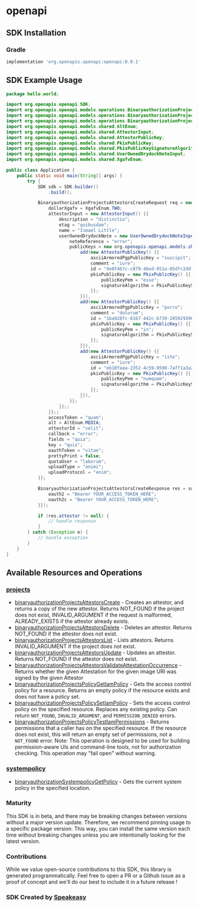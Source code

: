 # openapi

<!-- Start SDK Installation -->
## SDK Installation

### Gradle

```groovy
implementation 'org.openapis.openapi:openapi:0.0.1'
```
<!-- End SDK Installation -->

## SDK Example Usage
<!-- Start SDK Example Usage -->
```java
package hello.world;

import org.openapis.openapi.SDK;
import org.openapis.openapi.models.operations.BinaryauthorizationProjectsAttestorsCreateRequest;
import org.openapis.openapi.models.operations.BinaryauthorizationProjectsAttestorsCreateResponse;
import org.openapis.openapi.models.operations.BinaryauthorizationProjectsAttestorsCreateSecurity;
import org.openapis.openapi.models.shared.AltEnum;
import org.openapis.openapi.models.shared.AttestorInput;
import org.openapis.openapi.models.shared.AttestorPublicKey;
import org.openapis.openapi.models.shared.PkixPublicKey;
import org.openapis.openapi.models.shared.PkixPublicKeySignatureAlgorithmEnum;
import org.openapis.openapi.models.shared.UserOwnedDrydockNoteInput;
import org.openapis.openapi.models.shared.XgafvEnum;

public class Application {
    public static void main(String[] args) {
        try {
            SDK sdk = SDK.builder()
                .build();

            BinaryauthorizationProjectsAttestorsCreateRequest req = new BinaryauthorizationProjectsAttestorsCreateRequest("corrupti") {{
                dollarXgafv = XgafvEnum.TWO;
                attestorInput = new AttestorInput() {{
                    description = "distinctio";
                    etag = "quibusdam";
                    name = "Ismael Little";
                    userOwnedDrydockNote = new UserOwnedDrydockNoteInput() {{
                        noteReference = "error";
                        publicKeys = new org.openapis.openapi.models.shared.AttestorPublicKey[]{{
                            add(new AttestorPublicKey() {{
                                asciiArmoredPgpPublicKey = "suscipit";
                                comment = "iure";
                                id = "4e0f467c-c879-46ed-951a-05dfc2ddf7cc";
                                pkixPublicKey = new PkixPublicKey() {{
                                    publicKeyPem = "esse";
                                    signatureAlgorithm = PkixPublicKeySignatureAlgorithmEnum.RSA_SIGN_PKCS12048_SHA256;
                                }};
                            }}),
                            add(new AttestorPublicKey() {{
                                asciiArmoredPgpPublicKey = "porro";
                                comment = "dolorum";
                                id = "1ba928fc-8167-442c-b739-205929396fea";
                                pkixPublicKey = new PkixPublicKey() {{
                                    publicKeyPem = "in";
                                    signatureAlgorithm = PkixPublicKeySignatureAlgorithmEnum.RSA_SIGN_PSS4096_SHA256;
                                }};
                            }}),
                            add(new AttestorPublicKey() {{
                                asciiArmoredPgpPublicKey = "iste";
                                comment = "iure";
                                id = "eb10faaa-2352-4c59-9590-7aff1a3a2fa9";
                                pkixPublicKey = new PkixPublicKey() {{
                                    publicKeyPem = "numquam";
                                    signatureAlgorithm = PkixPublicKeySignatureAlgorithmEnum.RSA_PSS4096_SHA512;
                                }};
                            }}),
                        }};
                    }};;
                }};;
                accessToken = "quam";
                alt = AltEnum.MEDIA;
                attestorId = "velit";
                callback = "error";
                fields = "quia";
                key = "quis";
                oauthToken = "vitae";
                prettyPrint = false;
                quotaUser = "laborum";
                uploadType = "animi";
                uploadProtocol = "enim";
            }};            

            BinaryauthorizationProjectsAttestorsCreateResponse res = sdk.projects.binaryauthorizationProjectsAttestorsCreate(req, new BinaryauthorizationProjectsAttestorsCreateSecurity("odit", "quo") {{
                oauth2 = "Bearer YOUR_ACCESS_TOKEN_HERE";
                oauth2c = "Bearer YOUR_ACCESS_TOKEN_HERE";
            }});

            if (res.attestor != null) {
                // handle response
            }
        } catch (Exception e) {
            // handle exception
        }
    }
}
```
<!-- End SDK Example Usage -->

<!-- Start SDK Available Operations -->
## Available Resources and Operations


### [projects](docs/projects/README.md)

* [binaryauthorizationProjectsAttestorsCreate](docs/projects/README.md#binaryauthorizationprojectsattestorscreate) - Creates an attestor, and returns a copy of the new attestor. Returns NOT_FOUND if the project does not exist, INVALID_ARGUMENT if the request is malformed, ALREADY_EXISTS if the attestor already exists.
* [binaryauthorizationProjectsAttestorsDelete](docs/projects/README.md#binaryauthorizationprojectsattestorsdelete) - Deletes an attestor. Returns NOT_FOUND if the attestor does not exist.
* [binaryauthorizationProjectsAttestorsList](docs/projects/README.md#binaryauthorizationprojectsattestorslist) - Lists attestors. Returns INVALID_ARGUMENT if the project does not exist.
* [binaryauthorizationProjectsAttestorsUpdate](docs/projects/README.md#binaryauthorizationprojectsattestorsupdate) - Updates an attestor. Returns NOT_FOUND if the attestor does not exist.
* [binaryauthorizationProjectsAttestorsValidateAttestationOccurrence](docs/projects/README.md#binaryauthorizationprojectsattestorsvalidateattestationoccurrence) - Returns whether the given Attestation for the given image URI was signed by the given Attestor
* [binaryauthorizationProjectsPolicyGetIamPolicy](docs/projects/README.md#binaryauthorizationprojectspolicygetiampolicy) - Gets the access control policy for a resource. Returns an empty policy if the resource exists and does not have a policy set.
* [binaryauthorizationProjectsPolicySetIamPolicy](docs/projects/README.md#binaryauthorizationprojectspolicysetiampolicy) - Sets the access control policy on the specified resource. Replaces any existing policy. Can return `NOT_FOUND`, `INVALID_ARGUMENT`, and `PERMISSION_DENIED` errors.
* [binaryauthorizationProjectsPolicyTestIamPermissions](docs/projects/README.md#binaryauthorizationprojectspolicytestiampermissions) - Returns permissions that a caller has on the specified resource. If the resource does not exist, this will return an empty set of permissions, not a `NOT_FOUND` error. Note: This operation is designed to be used for building permission-aware UIs and command-line tools, not for authorization checking. This operation may "fail open" without warning.

### [systempolicy](docs/systempolicy/README.md)

* [binaryauthorizationSystempolicyGetPolicy](docs/systempolicy/README.md#binaryauthorizationsystempolicygetpolicy) - Gets the current system policy in the specified location.
<!-- End SDK Available Operations -->

### Maturity

This SDK is in beta, and there may be breaking changes between versions without a major version update. Therefore, we recommend pinning usage 
to a specific package version. This way, you can install the same version each time without breaking changes unless you are intentionally 
looking for the latest version.

### Contributions

While we value open-source contributions to this SDK, this library is generated programmatically. 
Feel free to open a PR or a Github issue as a proof of concept and we'll do our best to include it in a future release !

### SDK Created by [Speakeasy](https://docs.speakeasyapi.dev/docs/using-speakeasy/client-sdks)
